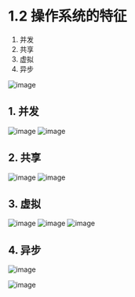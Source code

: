 # 1.2 操作系统的特征

1. 并发
2. 共享
3. 虚拟
4. 异步

![image](https://github.com/user-attachments/assets/7b0ad96f-6c7c-4231-9d9c-cec62f6ae097)

## 1. 并发
![image](https://github.com/user-attachments/assets/b4f6a79b-2df2-44aa-8a53-edd42666e254)
![image](https://github.com/user-attachments/assets/353f3b3c-c963-46de-aec1-39f7239bdb41)


## 2. 共享

![image](https://github.com/user-attachments/assets/0ac8c1ae-fb61-4590-8700-6e471d1e9c2b)
![image](https://github.com/user-attachments/assets/93604658-b9bd-43c1-965f-d0d6a123c7c9)

## 3. 虚拟

![image](https://github.com/user-attachments/assets/0ea69328-b5d1-4507-93d3-dfed1cd7adb0)
![image](https://github.com/user-attachments/assets/1bda5b1f-410f-4d7b-b1a0-638995ea79bf)
![image](https://github.com/user-attachments/assets/63c911e0-0bef-4bc2-904d-6113bb2b7b5d)


## 4. 异步

![image](https://github.com/user-attachments/assets/e2515c02-8a7e-48ca-856b-3f037168c009)


![image](https://github.com/user-attachments/assets/9d766352-2690-4f7c-b8b1-9ad243abbe99)
